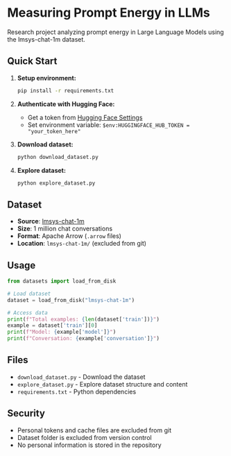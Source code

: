 # Measuring Prompt Energy in LLMs

Research project analyzing prompt energy in Large Language Models using the lmsys-chat-1m dataset.

## Quick Start

1. **Setup environment:**
   ```bash
   pip install -r requirements.txt
   ```

2. **Authenticate with Hugging Face:**
   - Get a token from [Hugging Face Settings](https://huggingface.co/settings/tokens)
   - Set environment variable: `$env:HUGGINGFACE_HUB_TOKEN = "your_token_here"`

3. **Download dataset:**
   ```bash
   python download_dataset.py
   ```

4. **Explore dataset:**
   ```bash
   python explore_dataset.py
   ```

## Dataset

- **Source**: [lmsys-chat-1m](https://huggingface.co/datasets/lmsys/lmsys-chat-1m)
- **Size**: 1 million chat conversations
- **Format**: Apache Arrow (`.arrow` files)
- **Location**: `lmsys-chat-1m/` (excluded from git)

## Usage

```python
from datasets import load_from_disk

# Load dataset
dataset = load_from_disk("lmsys-chat-1m")

# Access data
print(f"Total examples: {len(dataset['train'])}")
example = dataset['train'][0]
print(f"Model: {example['model']}")
print(f"Conversation: {example['conversation']}")
```

## Files

- `download_dataset.py` - Download the dataset
- `explore_dataset.py` - Explore dataset structure and content
- `requirements.txt` - Python dependencies

## Security

- Personal tokens and cache files are excluded from git
- Dataset folder is excluded from version control
- No personal information is stored in the repository